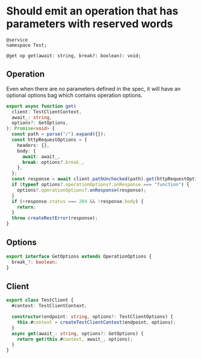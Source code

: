 # Should emit an operation that has parameters with reserved words

```tsp
@service
namespace Test;

@get op get(await: string, break?: boolean): void;
```

## Operation

Even when there are no parameters defined in the spec, it will have an optional options bag which contains operation options.

```ts src/api/testClientOperations.ts function get
export async function get(
  client: TestClientContext,
  await_: string,
  options?: GetOptions,
): Promise<void> {
  const path = parse("/").expand({});
  const httpRequestOptions = {
    headers: {},
    body: {
      await: await_,
      break: options?.break_,
    },
  };
  const response = await client.pathUnchecked(path).get(httpRequestOptions);
  if (typeof options?.operationOptions?.onResponse === "function") {
    options?.operationOptions?.onResponse(response);
  }
  if (+response.status === 204 && !response.body) {
    return;
  }
  throw createRestError(response);
}
```

## Options

```ts src/api/testClientOperations.ts interface GetOptions
export interface GetOptions extends OperationOptions {
  break_?: boolean;
}
```

## Client

```ts src/testClient.ts class TestClient
export class TestClient {
  #context: TestClientContext;

  constructor(endpoint: string, options?: TestClientOptions) {
    this.#context = createTestClientContext(endpoint, options);
  }
  async get(await_: string, options?: GetOptions) {
    return get(this.#context, await_, options);
  }
}
```
